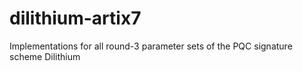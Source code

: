 # dilithium-artix7
Implementations for all round-3 parameter sets of the PQC signature scheme Dilithium
